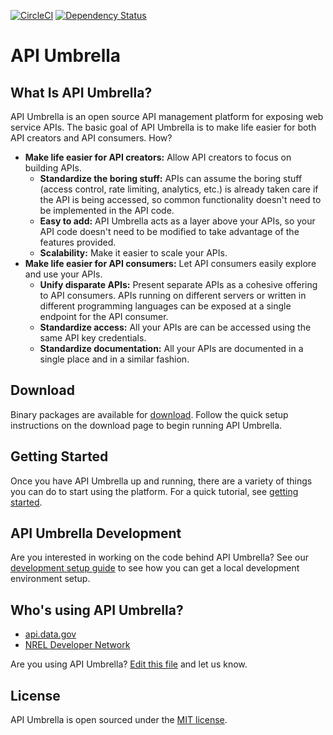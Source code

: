 [![CircleCI](https://circleci.com/gh/NREL/api-umbrella.svg?style=svg)](https://circleci.com/gh/NREL/api-umbrella) [![Dependency Status](https://gemnasium.com/badges/github.com/NREL/api-umbrella.svg)](https://gemnasium.com/github.com/NREL/api-umbrella)

# API Umbrella

## What Is API Umbrella?

API Umbrella is an open source API management platform for exposing web service APIs. The basic goal of API Umbrella is to make life easier for both API creators and API consumers. How?

* **Make life easier for API creators:** Allow API creators to focus on building APIs.
  * **Standardize the boring stuff:** APIs can assume the boring stuff (access control, rate limiting, analytics, etc.) is already taken care if the API is being accessed, so common functionality doesn't need to be implemented in the API code.
  * **Easy to add:** API Umbrella acts as a layer above your APIs, so your API code doesn't need to be modified to take advantage of the features provided.
  * **Scalability:** Make it easier to scale your APIs.
* **Make life easier for API consumers:** Let API consumers easily explore and use your APIs.
  * **Unify disparate APIs:** Present separate APIs as a cohesive offering to API consumers. APIs running on different servers or written in different programming languages can be exposed at a single endpoint for the API consumer.
  * **Standardize access:** All your APIs are can be accessed using the same API key credentials.
  * **Standardize documentation:** All your APIs are documented in a single place and in a similar fashion.

## Download

Binary packages are available for [download](https://apiumbrella.io/install/). Follow the quick setup instructions on the download page to begin running API Umbrella.

## Getting Started

Once you have API Umbrella up and running, there are a variety of things you can do to start using the platform. For a quick tutorial, see [getting started](https://api-umbrella.readthedocs.org/en/latest/getting-started.html).

## API Umbrella Development

Are you interested in working on the code behind API Umbrella? See our [development setup guide](https://api-umbrella.readthedocs.org/en/latest/developer/dev-setup.html) to see how you can get a local development environment setup.

## Who's using API Umbrella?

* [api.data.gov](http://api.data.gov/)
* [NREL Developer Network](http://developer.nrel.gov/)

Are you using API Umbrella? [Edit this file](https://github.com/NREL/api-umbrella/blob/master/README.md) and let us know.

## License

API Umbrella is open sourced under the [MIT license](https://github.com/NREL/api-umbrella/blob/master/LICENSE.txt).
